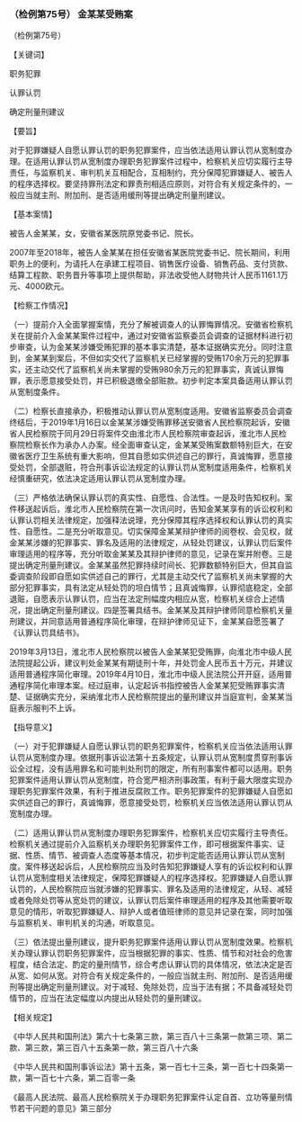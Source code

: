 ### （检例第75号） 金某某受贿案

（检例第75号）

【关键词】

职务犯罪

认罪认罚

确定刑量刑建议

【要旨】

对于犯罪嫌疑人自愿认罪认罚的职务犯罪案件，应当依法适用认罪认罚从宽制度办理。在适用认罪认罚从宽制度办理职务犯罪案件过程中，检察机关应切实履行主导责任，与监察机关、审判机关互相配合，互相制约，充分保障犯罪嫌疑人、被告人的程序选择权。要坚持罪刑法定和罪责刑相适应原则，对符合有关规定条件的，一般应当就主刑、附加刑、是否适用缓刑等提出确定刑量刑建议。

【基本案情】

被告人金某某，女，安徽省某医院原党委书记、院长。

2007年至2018年，被告人金某某在担任安徽省某医院党委书记、院长期间，利用职务上的便利，为请托人在承建工程项目、销售医疗设备、销售药品、支付货款、结算工程款、职务晋升等事项上提供帮助，非法收受他人财物共计人民币1161.1万元、4000欧元。

【检察工作情况】

（一）提前介入全面掌握案情，充分了解被调查人的认罪悔罪情况。安徽省检察机关在提前介入金某某案件过程中，通过对安徽省监察委员会调查的证据材料进行初步审查，认为金某某涉嫌受贿犯罪的基本事实清楚，基本证据确实充分。同时注意到，金某某到案后，不但如实交代了监察机关已经掌握的受贿170余万元的犯罪事实，还主动交代了监察机关尚未掌握的受贿980余万元的犯罪事实，真诚认罪悔罪，表示愿意接受处罚，并已积极退缴全部赃款。初步判定本案具备适用认罪认罚从宽制度条件。

（二）检察长直接承办，积极推动认罪认罚从宽制度适用。安徽省监察委员会调查终结后，于2019年1月16日以金某某涉嫌受贿罪移送安徽省人民检察院起诉，安徽省人民检察院于同月29日将案件交由淮北市人民检察院审查起诉，淮北市人民检察院检察长作为承办人办案。经全面审查认定，金某某受贿案数额特别巨大，在安徽省医疗卫生系统有重大影响，但其自愿如实供述自己的罪行，真诚悔罪，愿意接受处罚，全部退赃，符合刑事诉讼法规定的认罪认罚从宽制度适用条件，检察机关经慎重研究，依法决定适用认罪认罚从宽制度办理。

（三）严格依法确保认罪认罚的真实性、自愿性、合法性。一是及时告知权利。案件移送起诉后，淮北市人民检察院在第一次讯问时，告知金某某享有的诉讼权利和认罪认罚相关法律规定，加强释法说理，充分保障其程序选择权和认罪认罚的真实性、自愿性。二是充分听取意见。切实保障金某某辩护律师的阅卷权、会见权，就金某某涉嫌的犯罪事实、罪名及适用的法律规定，从轻处罚建议，认罪认罚后案件审理适用的程序等，充分听取金某某及其辩护律师的意见，记录在案并附卷。三是提出确定刑量刑建议。金某某虽然犯罪持续时间长、犯罪数额特别巨大，但其自监委调查阶段即自愿如实供述自己的罪行，尤其是主动交代了监察机关尚未掌握的大部分犯罪事实，具有法定从轻处罚的坦白情节；且真诚悔罪，认罪彻底稳定，全部退赃，自愿表示认罪认罚，应当在法定刑幅度内相应从宽，检察机关综合上述情况，提出确定刑量刑建议。四是签署具结书。金某某及其辩护律师同意检察机关量刑建议，并同意适用普通程序简化审理，在辩护律师见证下，金某某自愿签署了《认罪认罚具结书》。

2019年3月13日，淮北市人民检察院以被告人金某某犯受贿罪，向淮北市中级人民法院提起公诉，建议判处金某某有期徒刑十年，并处罚金人民币五十万元，并建议适用普通程序简化审理。2019年4月10日，淮北市中级人民法院公开开庭，适用普通程序简化审理本案。经过庭审，认定起诉书指控被告人金某某犯受贿罪事实清楚、证据确实充分，采纳淮北市人民检察院提出的量刑建议并当庭宣判，金某某当庭表示服判不上诉。

【指导意义】

（一）对于犯罪嫌疑人自愿认罪认罚的职务犯罪案件，检察机关应当依法适用认罪认罚从宽制度办理。依据刑事诉讼法第十五条规定，认罪认罚从宽制度贯穿刑事诉讼全过程，没有适用罪名和可能判处刑罚的限定，所有刑事案件都可以适用。职务犯罪案件适用认罪认罚从宽制度，符合宽严相济刑事政策，有利于最大限度实现办理职务犯罪案件效果，有利于推进反腐败工作。职务犯罪案件的犯罪嫌疑人自愿如实供述自己的罪行，真诚悔罪，愿意接受处罚，检察机关应当依法适用认罪认罚从宽制度办理。

（二）适用认罪认罚从宽制度办理职务犯罪案件，检察机关应切实履行主导责任。检察机关通过提前介入监察机关办理职务犯罪案件工作，即可根据案件事实、证据、性质、情节、被调查人态度等基本情况，初步判定能否适用认罪认罚从宽制度。案件移送起诉后，人民检察院应当及时告知犯罪嫌疑人享有的诉讼权利和认罪认罚从宽制度相关法律规定，保障犯罪嫌疑人的程序选择权。犯罪嫌疑人自愿认罪认罚的，人民检察院应当就涉嫌的犯罪事实、罪名及适用的法律规定，从轻、减轻或者免除处罚等从宽处罚的建议，认罪认罚后案件审理适用的程序及其他需要听取意见的情形，听取犯罪嫌疑人、辩护人或者值班律师的意见并记录在案，同时加强与监察机关、审判机关的沟通，听取意见。

（三）依法提出量刑建议，提升职务犯罪案件适用认罪认罚从宽制度效果。检察机关办理认罪认罚职务犯罪案件，应当根据犯罪的事实、性质、情节和对社会的危害程度，结合法定、酌定的量刑情节，综合考虑认罪认罚的具体情况，依法决定是否从宽、如何从宽。对符合有关规定条件的，一般应当就主刑、附加刑、是否适用缓刑等提出确定刑量刑建议。对于减轻、免除处罚，应当于法有据；不具备减轻处罚情节的，应当在法定幅度以内提出从轻处罚的量刑建议。

【相关规定】

《中华人民共和国刑法》第六十七条第三款，第三百八十三条第一款第三项、第二款、第三款，第三百八十五条第一款，第三百八十六条

《中华人民共和国刑事诉讼法》第十五条，第一百七十三条，第一百七十四条第一款，第一百七十六条，第二百零一条

《最高人民法院、最高人民检察院关于办理职务犯罪案件认定自首、立功等量刑情节若干问题的意见》第三部分
